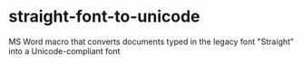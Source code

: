 # straight-font-to-unicode
MS Word macro that converts documents typed in the legacy font "Straight" into a Unicode-compliant font
